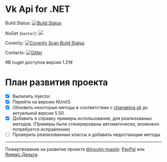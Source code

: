# Vk Api for .NET

Build Status: [![Build Status](https://travis-ci.org/vknet/vk.svg?branch=master)](https://travis-ci.org/vknet/vk)

NuGet (`master`): [![](http://img.shields.io/nuget/v/VkNet.svg?style=flat-square)](http://www.nuget.org/packages/VkNet)

Coverity: [![Coverity Scan Build Status](https://scan.coverity.com/projects/6249/badge.svg)](https://scan.coverity.com/projects/vknet)

Contacts: [![Gitter](https://badges.gitter.im/Join%20Chat.svg)](https://gitter.im/vknet/vk?utm_source=badge&utm_medium=badge&utm_campaign=pr-badge)

#В nuget доступна версия 1.21#

# План развития проекта

- [x] Выпилить Injector.
- [x] Перейти на версию NUnit3.
- [x] Обновить некоторые методы в соответствии с [changelog vk](https://vk.com/dev/versions) до актуальной версии 5.50.
- [x] Добавить в справку примеры использования, для реализованых методов. (Примеры были сгенерированы автоматически, возможно потребуется исправление)
- [ ] Проверить реализованные классы и добавить недостающие методы

--------------------------------------------
Пожертвование на развитие проекта [@inyutin-maxim](https://github.com/inyutin-maxim): [PayPal](https://paypal.me/inyutinmaxim) или [Яндекс.Деньги](https://money.yandex.ru/to/410012783295317).
